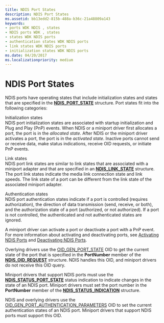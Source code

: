 ```yaml
---
title: NDIS Port States
description: NDIS Port States
ms.assetid: bb13edd2-815b-488a-b36c-21a48809a143
keywords:
- ports WDK NDIS , states
- NDIS ports WDK , states
- states WDK NDIS ports
- authentication states WDK NDIS ports
- link states WDK NDIS ports
- initialization states WDK NDIS ports
ms.date: 04/20/2017
ms.localizationpriority: medium
---
```


# NDIS Port States





NDIS ports have operating states that include initialization states and states that are specified in the [**NDIS\_PORT\_STATE**](https://docs.microsoft.com/windows-hardware/drivers/ddi/ntddndis/ns-ntddndis-_ndis_port_state) structure. Port states fit into the following categories:

<a href="" id="initialization-states"></a>Initialization states  
NDIS port initialization states are associated with startup initialization and Plug and Play (PnP) events. When NDIS or a miniport driver first allocates a port, the port is in the *allocated state*. After NDIS or the miniport driver activates a port, the port is in the *activated state*. Inactive ports cannot send or receive data, make status indications, receive OID requests, or initiate PnP events.

<a href="" id="link-states"></a>Link states  
NDIS port link states are similar to link states that are associated with a miniport adapter and that are specified in an [**NDIS\_LINK\_STATE**](https://docs.microsoft.com/windows-hardware/drivers/ddi/ntddndis/ns-ntddndis-_ndis_link_state) structure. The port link states indicate the media link connection state and link speeds. The link state of a port can be different from the link state of the associated miniport adapter.

<a href="" id="authentication-states"></a>Authentication states  
NDIS port authentication states indicate if a port is controlled (requires authorization), the direction of data transmission (send, receive, or both), and the authorization state of a port (authorized, or not authorized). If a port is not controlled, the authenticated and not authenticated states are ignored.

A miniport driver can activate a port or deactivate a port with a PnP event. For more information about activating and deactivating ports, see [Activating NDIS Ports](activating-an-ndis-port.md) and [Deactivating NDIS Ports](deactivating-an-ndis-port.md).

Overlying drivers use the [OID\_GEN\_PORT\_STATE](https://docs.microsoft.com/windows-hardware/drivers/network/oid-gen-port-state) OID to get the current state of the port that is specified in the **PortNumber** member of the [**NDIS\_OID\_REQUEST**](https://docs.microsoft.com/windows-hardware/drivers/ddi/ndis/ns-ndis-_ndis_oid_request) structure. NDIS handles this OID, and miniport drivers do not receive this OID query.

Miniport drivers that support NDIS ports must use the [**NDIS\_STATUS\_PORT\_STATE**](https://docs.microsoft.com/windows-hardware/drivers/network/ndis-status-port-state) status indication to indicate changes in the state of an NDIS port. Miniport drivers must set the port number in the **PortNumber** member of the [**NDIS\_STATUS\_INDICATION**](https://docs.microsoft.com/windows-hardware/drivers/ddi/ndis/ns-ndis-_ndis_status_indication) structure.

NDIS and overlying drivers use the [OID\_GEN\_PORT\_AUTHENTICATION\_PARAMETERS](https://docs.microsoft.com/windows-hardware/drivers/network/oid-gen-port-authentication-parameters) OID to set the current authentication states of an NDIS port. Miniport drivers that support NDIS ports must support this OID.

 

 





